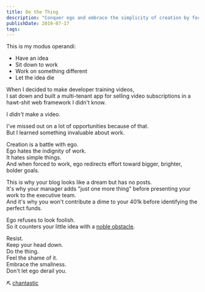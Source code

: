 ```yaml
---
title: Do the Thing
description: "Conquer ego and embrace the simplicity of creation by focusing on your initial ideas, resisting the urge to pursue grander goals that may prevent progress."
publishDate: 2019-07-17
tags:
---
```


This is my modus operandi:

- Have an idea
- Sit down to work
- Work on something different
- Let the idea die

When I decided to make developer training videos,  
I sat down and built a multi-tenant app for selling video subscriptions in a hawt-shit web framework I didn't know.

I _didn't_ make a video.

I've missed out on a lot of opportunities because of that.  
But I learned something invaluable about work.

Creation is a battle with ego.  
Ego hates the indignity of work.  
It hates simple things.  
And when forced to work, ego redirects effort toward bigger, brighter, bolder goals.

This is why your blog looks like a dream but has no posts.  
It's why your manager adds "just one more thing" before presenting your work to the executive team.  
And it's why you won't contribute a dime to your 401k before identifying the perfect funds.

Ego refuses to look foolish.  
So it counters your little idea with a [noble obstacle](https://www.goodreads.com/work/quotes/56765588-finish-give-yourself-the-gift-of-done).

Resist.  
Keep your head down.  
Do the thing.  
Feel the shame of it.  
Embrace the smallness.  
Don't let ego derail you.

⛏ [chantastic](https://twitter.com/chantastic)
